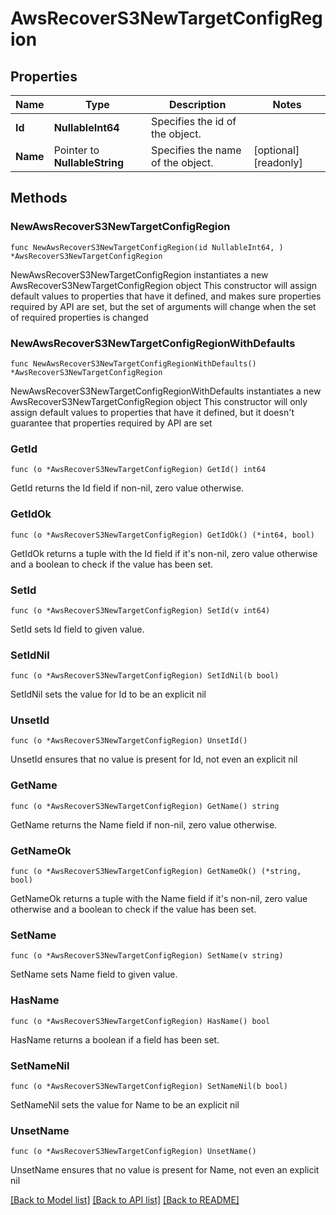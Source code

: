 # AwsRecoverS3NewTargetConfigRegion

## Properties

Name | Type | Description | Notes
------------ | ------------- | ------------- | -------------
**Id** | **NullableInt64** | Specifies the id of the object. | 
**Name** | Pointer to **NullableString** | Specifies the name of the object. | [optional] [readonly] 

## Methods

### NewAwsRecoverS3NewTargetConfigRegion

`func NewAwsRecoverS3NewTargetConfigRegion(id NullableInt64, ) *AwsRecoverS3NewTargetConfigRegion`

NewAwsRecoverS3NewTargetConfigRegion instantiates a new AwsRecoverS3NewTargetConfigRegion object
This constructor will assign default values to properties that have it defined,
and makes sure properties required by API are set, but the set of arguments
will change when the set of required properties is changed

### NewAwsRecoverS3NewTargetConfigRegionWithDefaults

`func NewAwsRecoverS3NewTargetConfigRegionWithDefaults() *AwsRecoverS3NewTargetConfigRegion`

NewAwsRecoverS3NewTargetConfigRegionWithDefaults instantiates a new AwsRecoverS3NewTargetConfigRegion object
This constructor will only assign default values to properties that have it defined,
but it doesn't guarantee that properties required by API are set

### GetId

`func (o *AwsRecoverS3NewTargetConfigRegion) GetId() int64`

GetId returns the Id field if non-nil, zero value otherwise.

### GetIdOk

`func (o *AwsRecoverS3NewTargetConfigRegion) GetIdOk() (*int64, bool)`

GetIdOk returns a tuple with the Id field if it's non-nil, zero value otherwise
and a boolean to check if the value has been set.

### SetId

`func (o *AwsRecoverS3NewTargetConfigRegion) SetId(v int64)`

SetId sets Id field to given value.


### SetIdNil

`func (o *AwsRecoverS3NewTargetConfigRegion) SetIdNil(b bool)`

 SetIdNil sets the value for Id to be an explicit nil

### UnsetId
`func (o *AwsRecoverS3NewTargetConfigRegion) UnsetId()`

UnsetId ensures that no value is present for Id, not even an explicit nil
### GetName

`func (o *AwsRecoverS3NewTargetConfigRegion) GetName() string`

GetName returns the Name field if non-nil, zero value otherwise.

### GetNameOk

`func (o *AwsRecoverS3NewTargetConfigRegion) GetNameOk() (*string, bool)`

GetNameOk returns a tuple with the Name field if it's non-nil, zero value otherwise
and a boolean to check if the value has been set.

### SetName

`func (o *AwsRecoverS3NewTargetConfigRegion) SetName(v string)`

SetName sets Name field to given value.

### HasName

`func (o *AwsRecoverS3NewTargetConfigRegion) HasName() bool`

HasName returns a boolean if a field has been set.

### SetNameNil

`func (o *AwsRecoverS3NewTargetConfigRegion) SetNameNil(b bool)`

 SetNameNil sets the value for Name to be an explicit nil

### UnsetName
`func (o *AwsRecoverS3NewTargetConfigRegion) UnsetName()`

UnsetName ensures that no value is present for Name, not even an explicit nil

[[Back to Model list]](../README.md#documentation-for-models) [[Back to API list]](../README.md#documentation-for-api-endpoints) [[Back to README]](../README.md)


